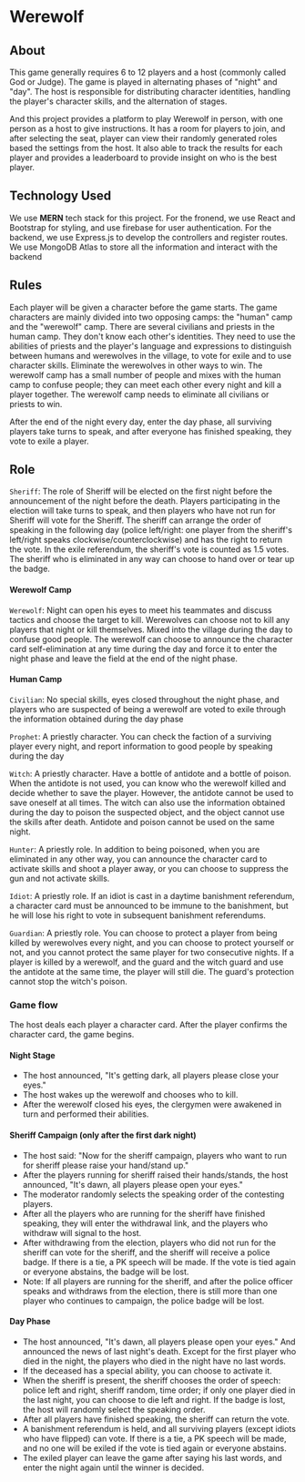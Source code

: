 # Werewolf

## About
This game generally requires 6 to 12 players and a host (commonly called God or Judge). The game is played in alternating phases of "night" and "day". The host is responsible for distributing character identities, handling the player's character skills, and the alternation of stages.

And this project provides a platform to play Werewolf in person, with one person as a host to give instructions. It has a room for players to join, and after selecting the seat, player can view their randomly generated roles based the settings from the host. It also able to track the results for each player and provides a leaderboard to provide insight on who is the best player. 

## Technology Used
We use **MERN** tech stack for this project. For the fronend, we use React and Bootstrap for styling, and use firebase for user authentication. For the backend, we use Express.js to develop the controllers and register routes. We use MongoDB Atlas to store all the information and interact with the backend

## Rules
Each player will be given a character before the game starts. The game characters are mainly divided into two opposing camps: the "human" camp and the "werewolf" camp. There are several civilians and priests in the human camp. They don't know each other's identities. They need to use the abilities of priests and the player's language and expressions to distinguish between humans and werewolves in the village, to vote for exile and to use character skills. Eliminate the werewolves in other ways to win. The werewolf camp has a small number of people and mixes with the human camp to confuse people; they can meet each other every night and kill a player together. The werewolf camp needs to eliminate all civilians or priests to win.

After the end of the night every day, enter the day phase, all surviving players take turns to speak, and after everyone has finished speaking, they vote to exile a player.

## Role
`Sheriff`:
The role of Sheriff will be elected on the first night before the announcement of the night before the death. Players participating in the election will take turns to speak, and then players who have not run for Sheriff will vote for the Sheriff. The sheriff can arrange the order of speaking in the following day (police left/right: one player from the sheriff's left/right speaks clockwise/counterclockwise) and has the right to return the vote. In the exile referendum, the sheriff's vote is counted as 1.5 votes. The sheriff who is eliminated in any way can choose to hand over or tear up the badge.


#### Werewolf Camp
`Werewolf`:
Night can open his eyes to meet his teammates and discuss tactics and choose the target to kill. Werewolves can choose not to kill any players that night or kill themselves. Mixed into the village during the day to confuse good people. The werewolf can choose to announce the character card self-elimination at any time during the day and force it to enter the night phase and leave the field at the end of the night phase.

#### Human Camp
`Civilian`:
No special skills, eyes closed throughout the night phase, and players who are suspected of being a werewolf are voted to exile through the information obtained during the day phase

`Prophet`:
A priestly character. You can check the faction of a surviving player every night, and report information to good people by speaking during the day

`Witch`:
A priestly character. Have a bottle of antidote and a bottle of poison. When the antidote is not used, you can know who the werewolf killed and decide whether to save the player. However, the antidote cannot be used to save oneself at all times. The witch can also use the information obtained during the day to poison the suspected object, and the object cannot use the skills after death. Antidote and poison cannot be used on the same night.

`Hunter`:
A priestly role. In addition to being poisoned, when you are eliminated in any other way, you can announce the character card to activate skills and shoot a player away, or you can choose to suppress the gun and not activate skills.

`Idiot`:
A priestly role. If an idiot is cast in a daytime banishment referendum, a character card must be announced to be immune to the banishment, but he will lose his right to vote in subsequent banishment referendums.

`Guardian`:
A priestly role. You can choose to protect a player from being killed by werewolves every night, and you can choose to protect yourself or not, and you cannot protect the same player for two consecutive nights. If a player is killed by a werewolf, and the guard and the witch guard and use the antidote at the same time, the player will still die. The guard's protection cannot stop the witch's poison.



### Game flow
The host deals each player a character card. After the player confirms the character card, the game begins.

#### Night Stage
* The host announced, "It's getting dark, all players please close your eyes."
* The host wakes up the werewolf and chooses who to kill.
* After the werewolf closed his eyes, the clergymen were awakened in turn and performed their abilities.

#### Sheriff Campaign (only after the first dark night)
* The host said: "Now for the sheriff campaign, players who want to run for sheriff please raise your hand/stand up."
* After the players running for sheriff raised their hands/stands, the host announced, "It's dawn, all players please open your eyes."
* The moderator randomly selects the speaking order of the contesting players.
* After all the players who are running for the sheriff have finished speaking, they will enter the withdrawal link, and the players who withdraw will signal to the host.
* After withdrawing from the election, players who did not run for the sheriff can vote for the sheriff, and the sheriff will receive a police badge. If there is a tie, a PK speech will be made. If the vote is tied again or everyone abstains, the badge will be lost.
* Note: If all players are running for the sheriff, and after the police officer speaks and withdraws from the election, there is still more than one player who continues to campaign, the police badge will be lost.

#### Day Phase
* The host announced, "It's dawn, all players please open your eyes." And announced the news of last night's death. Except for the first player who died in the night, the players who died in the night have no last words.
* If the deceased has a special ability, you can choose to activate it.
* When the sheriff is present, the sheriff chooses the order of speech: police left and right, sheriff random, time order; if only one player died in the last night, you can choose to die left and right. If the badge is lost, the host will randomly select the speaking order.
* After all players have finished speaking, the sheriff can return the vote.
* A banishment referendum is held, and all surviving players (except idiots who have flipped) can vote. If there is a tie, a PK speech will be made, and no one will be exiled if the vote is tied again or everyone abstains.
* The exiled player can leave the game after saying his last words, and enter the night again until the winner is decided.
